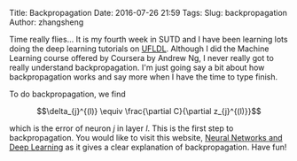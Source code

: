 Title: Backpropagation
Date: 2016-07-26 21:59
Tags:
Slug: backpropagation
Author: zhangsheng

Time really flies... It is my fourth week in SUTD and I have been learning lots doing the deep learning tutorials on [UFLDL](http://deeplearning.stanford.edu/wiki/index.php/UFLDL_Tutorial). Although I did the Machine Learning course offered by Coursera by Andrew Ng, I never really got to really understand backpropagation. I'm just going say a bit about how backpropagation works and say more when I have the time to type finish.

To do backpropagation, we find

$$\delta_{j}^{(l)} \equiv \frac{\partial C}{\partial z_{j}^{(l)}}$$

which is the error of neuron $j$ in layer $l$. This is the first step to backpropagation. You would like to visit this website, [Neural Networks and Deep Learning](http://neuralnetworksanddeeplearning.com/chap2.html) as it gives a clear explanation of backpropagation. Have fun!
